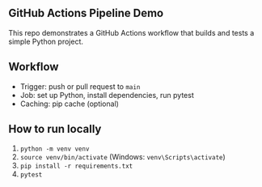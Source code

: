 ## GitHub Actions Pipeline Demo

This repo demonstrates a GitHub Actions workflow that builds and tests a simple Python project.

## Workflow
- Trigger: push or pull request to `main`
- Job: set up Python, install dependencies, run pytest
- Caching: pip cache (optional)

## How to run locally
1. `python -m venv venv`
2. `source venv/bin/activate` (Windows: `venv\Scripts\activate`)
3. `pip install -r requirements.txt`
4. `pytest`